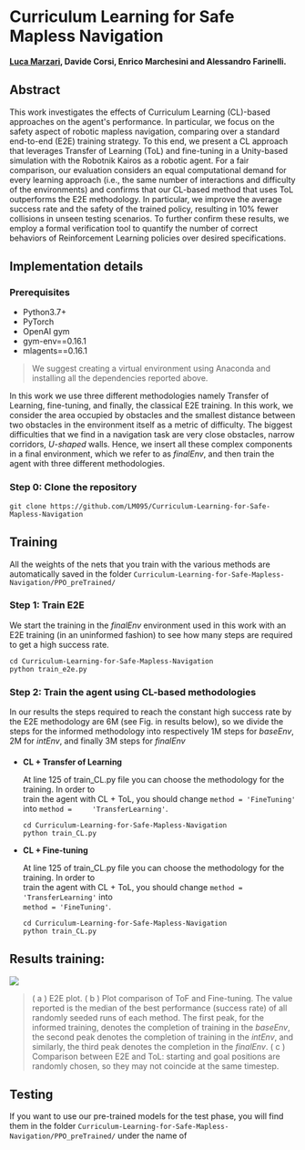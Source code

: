 # Curriculum Learning for Safe Mapless Navigation

 **[Luca Marzari](https://github.com/LM095), Davide Corsi, Enrico Marchesini and Alessandro Farinelli.** 

## Abstract
This work investigates the effects of Curriculum Learning (CL)-based approaches on the agent's performance. In particular, we focus on the safety aspect of robotic mapless navigation, comparing over a standard end-to-end (E2E) training strategy. To this end, we present a CL approach that leverages Transfer of Learning (ToL) and fine-tuning in a Unity-based simulation with the Robotnik Kairos as a robotic agent. For a fair comparison, our evaluation considers an equal computational demand for every learning approach (i.e., the same number of interactions and difficulty of the environments) and confirms that our CL-based method that uses ToL outperforms the E2E methodology. In particular, we improve the average success rate and the safety of the trained policy, resulting in 10\% fewer collisions in unseen testing scenarios. To further confirm these results, we employ a formal verification tool to quantify the number of correct behaviors of Reinforcement Learning policies over desired specifications.


## Implementation details
### Prerequisites
- Python3.7+
- PyTorch
- OpenAI gym
- gym-env==0.16.1
- mlagents==0.16.1

>We suggest creating a virtual environment using Anaconda and installing all the dependencies reported above.


In this work we use three different methodologies namely Transfer of Learning, fine-tuning, and finally, the classical E2E training. In this work, we consider the area occupied by obstacles and the smallest distance between two obstacles in the environment itself as a metric of difficulty. The biggest difficulties that we find in a navigation task are very close obstacles, narrow corridors, *U-shaped* walls. Hence, we insert all these complex components in a final environment, which we refer to as *finalEnv*, and then train the agent with three different methodologies.

### Step 0: Clone the repository
```
git clone https://github.com/LM095/Curriculum-Learning-for-Safe-Mapless-Navigation
```

## Training 

All the weights of the nets that you train with the various methods are automatically saved in the folder 
`Curriculum-Learning-for-Safe-Mapless-Navigation/PPO_preTrained/`

### Step 1: Train E2E
We start the training in the *finalEnv* environment used in this work with an E2E training (in an uninformed fashion) to see how many steps are required to get a high success rate.
```
cd Curriculum-Learning-for-Safe-Mapless-Navigation
python train_e2e.py
```
### Step 2: Train the agent using CL-based methodologies
In our results the steps required to reach the constant high success rate by the E2E methodology are 6M (see Fig. in results below), so we divide the steps for the informed methodology into respectively 1M steps for *baseEnv*, 2M for *intEnv*, and finally 3M steps for *finalEnv*

#### 

 -  **CL + Transfer of Learning**
 
	 At line 125 of train_CL.py file you can choose the methodology for the training. In order to 	
	 train the agent with CL + ToL, you should change `method = 'FineTuning'` into `method = 	
	 'TransferLearning'`. 
	```
	cd Curriculum-Learning-for-Safe-Mapless-Navigation
	python train_CL.py
	```
 -  **CL + Fine-tuning**

	 At line 125 of train_CL.py file you can choose the methodology for the training. In order to 	
	 train the agent with CL + ToL, you should change `method = 'TransferLearning'` into 		
	 `method = 'FineTuning'`. 
	```
	cd Curriculum-Learning-for-Safe-Mapless-Navigation
	python train_CL.py
	```
	




## Results training:
![](https://i.imgur.com/EJckV7m.png)
> ( a ) E2E plot. ( b ) Plot comparison of ToF and Fine-tuning. The value reported is the median of the best performance (success rate) of all randomly seeded runs of each method. The first peak, for the informed training, denotes the completion of training in the *baseEnv*, the second peak denotes the completion of training in the *intEnv*, and similarly, the third peak denotes the completion in the *finalEnv*. ( c ) Comparison between E2E and ToL: starting and goal positions are randomly chosen, so they may not coincide at the same timestep.



## Testing 
If you want to use our pre-trained models for the test phase, you will find them in the folder `Curriculum-Learning-for-Safe-Mapless-Navigation/PPO_preTrained/` under the name of 
